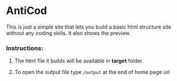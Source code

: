 # AntiCod

This is just a simple site that lets you build a basic html structure site without any coding skills. It also shows the preview.

### Instructions:

1. The html file it builds will be available in **target** folder.

2. To open the output file type `/output` at the end of home page url
